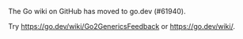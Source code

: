 The Go wiki on GitHub has moved to go.dev (#61940).

Try <https://go.dev/wiki/Go2GenericsFeedback> or <https://go.dev/wiki/>.

